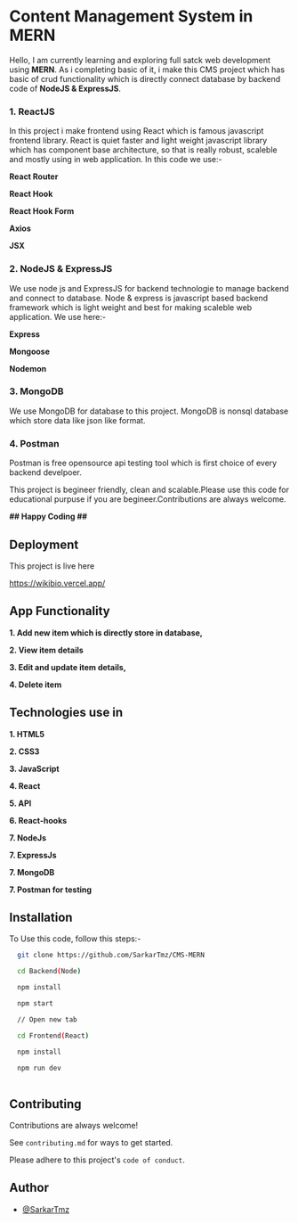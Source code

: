 
# Content Management System in MERN

Hello, I am currently learning and exploring full satck web development using **MERN**. As i completing basic of it, i make this CMS project which has basic of crud functionality which is directly connect database by backend code of **NodeJS & ExpressJS**.

###  1. ReactJS
In this project i make frontend using React which is famous javascript frontend library. React is quiet faster and light weight javascript library which has component base architecture, so that is really robust, scaleble and mostly using in web application. In this code we use:-

  ****React Router****

  ****React Hook****
  
  ****React Hook Form****

  ****Axios****
  
  ****JSX****

### 2. NodeJS & ExpressJS
We use node js and ExpressJS for backend technologie to manage backend and connect to database. Node & express is javascript based backend framework which is light weight and best for making scaleble web application. We use here:-

   ****Express****

  ****Mongoose****
  
  ****Nodemon****
 

### 3. MongoDB
We use MongoDB for database to this project. MongoDB is nonsql database which store data like json like format.

### 4. Postman
Postman is free opensource api testing tool which is first choice of every backend develpoer.

This project is begineer friendly, clean and scalable.Please use this code for educational purpuse if you are begineer.Contributions are always welcome.

**## Happy Coding ##**
## Deployment

This project is live here

https://wikibio.vercel.app/


## App Functionality

**1. Add new item which is directly store in database,**

**2. View item details**

**3. Edit and update item details,**

**4. Delete item**

## Technologies use in

**1. HTML5**

**2. CSS3**

**3. JavaScript**

**4. React**

**5. API**

**6. React-hooks**

**7. NodeJs**

**7. ExpressJs**

**7. MongoDB**

**7. Postman for testing**





## Installation

To Use this code, follow this steps:-

```bash
  git clone https://github.com/SarkarTmz/CMS-MERN

  cd Backend(Node)

  npm install

  npm start

  // Open new tab 

  cd Frontend(React)

  npm install

  npm run dev
  
```
    
## Contributing

Contributions are always welcome!

See `contributing.md` for ways to get started.

Please adhere to this project's `code of conduct`.


## Author

- [@SarkarTmz](https://www.github.com/SarkarTmz)

